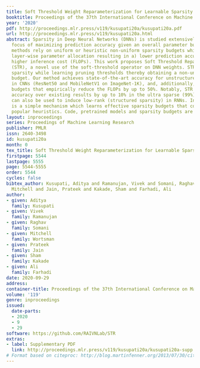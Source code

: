 ```yaml
---
title: Soft Threshold Weight Reparameterization for Learnable Sparsity
booktitle: Proceedings of the 37th International Conference on Machine Learning
year: '2020'
pdf: http://proceedings.mlr.press/v119/kusupati20a/kusupati20a.pdf
url: http://proceedings.mlr.press/v119/kusupati20a.html
abstract: Sparsity in Deep Neural Networks (DNNs) is studied extensively with the
  focus of maximizing prediction accuracy given an overall parameter budget. Existing
  methods rely on uniform or heuristic non-uniform sparsity budgets which have sub-optimal
  layer-wise parameter allocation resulting in a) lower prediction accuracy or b)
  higher inference cost (FLOPs). This work proposes Soft Threshold Reparameterization
  (STR), a novel use of the soft-threshold operator on DNN weights. STR smoothly induces
  sparsity while learning pruning thresholds thereby obtaining a non-uniform sparsity
  budget. Our method achieves state-of-the-art accuracy for unstructured sparsity
  in CNNs (ResNet50 and MobileNetV1 on ImageNet-1K), and, additionally, learns non-uniform
  budgets that empirically reduce the FLOPs by up to 50%. Notably, STR boosts the
  accuracy over existing results by up to 10% in the ultra sparse (99%) regime and
  can also be used to induce low-rank (structured sparsity) in RNNs. In short, STR
  is a simple mechanism which learns effective sparsity budgets that contrast with
  popular heuristics. Code, pretrained models and sparsity budgets are at https://github.com/RAIVNLab/STR.
layout: inproceedings
series: Proceedings of Machine Learning Research
publisher: PMLR
issn: 2640-3498
id: kusupati20a
month: 0
tex_title: Soft Threshold Weight Reparameterization for Learnable Sparsity
firstpage: 5544
lastpage: 5555
page: 5544-5555
order: 5544
cycles: false
bibtex_author: Kusupati, Aditya and Ramanujan, Vivek and Somani, Raghav and Wortsman,
  Mitchell and Jain, Prateek and Kakade, Sham and Farhadi, Ali
author:
- given: Aditya
  family: Kusupati
- given: Vivek
  family: Ramanujan
- given: Raghav
  family: Somani
- given: Mitchell
  family: Wortsman
- given: Prateek
  family: Jain
- given: Sham
  family: Kakade
- given: Ali
  family: Farhadi
date: 2020-09-29
address: 
container-title: Proceedings of the 37th International Conference on Machine Learning
volume: '119'
genre: inproceedings
issued:
  date-parts:
  - 2020
  - 9
  - 29
software: https://github.com/RAIVNLab/STR
extras:
- label: Supplementary PDF
  link: http://proceedings.mlr.press/v119/kusupati20a/kusupati20a-supp.pdf
# Format based on citeproc: http://blog.martinfenner.org/2013/07/30/citeproc-yaml-for-bibliographies/
---
```

